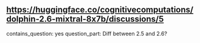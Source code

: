 ## https://huggingface.co/cognitivecomputations/dolphin-2.6-mixtral-8x7b/discussions/5

contains_question: yes
question_part: Diff between 2.5 and 2.6?